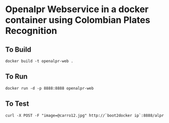 # Openalpr Webservice in a docker container using Colombian Plates Recognition

## To Build

```
docker build -t openalpr-web .
```

## To Run

```
docker run -d -p 8888:8888 openalpr-web
```

## To Test

```
curl -X POST -F "image=@carro12.jpg" http://`boot2docker ip`:8888/alpr
```
